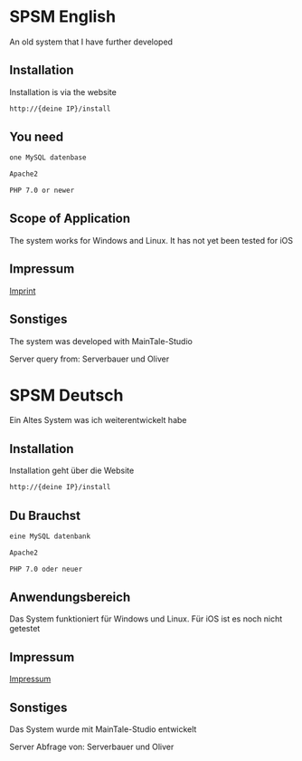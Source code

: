 # SPSM English

An old system that I have further developed

## Installation

Installation is via the website

```bash
http://{deine IP}/install
```

## You need

```bash
one MySQL datenbase

Apache2

PHP 7.0 or newer
```

## Scope of Application
The system works for Windows and Linux. It has not yet been tested for iOS

## Impressum
[Imprint](https://luedeke.xyz/impressum.html)



## Sonstiges
The system was developed with MainTale-Studio

Server query from: Serverbauer und Oliver





# SPSM Deutsch

Ein Altes System was ich weiterentwickelt habe

## Installation

Installation geht über die Website

```bash
http://{deine IP}/install
```

## Du Brauchst

```bash
eine MySQL datenbank

Apache2

PHP 7.0 oder neuer
```

## Anwendungsbereich 
Das System funktioniert für Windows und Linux. Für iOS ist es noch nicht getestet

## Impressum
[Impressum](https://luedeke.xyz/impressum.html)



## Sonstiges
Das System wurde mit MainTale-Studio entwickelt

Server Abfrage von: Serverbauer und Oliver
